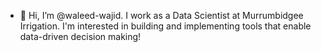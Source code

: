 - 👋 Hi, I’m @waleed-wajid. I work as a Data Scientist at Murrumbidgee Irrigation. I'm interested in building and implementing tools that enable data-driven decision making!

<!---
waleed-wajid/waleed-wajid is a ✨ special ✨ repository because its `README.md` (this file) appears on your GitHub profile.
You can click the Preview link to take a look at your changes.
--->
